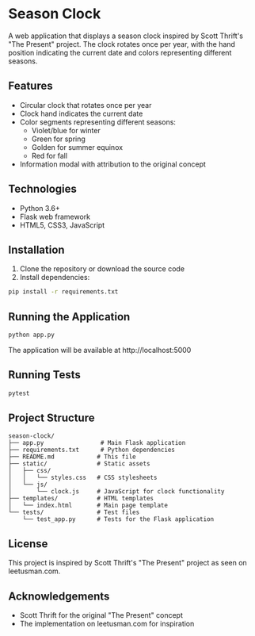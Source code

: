 # Season Clock

A web application that displays a season clock inspired by Scott Thrift's "The Present" project. The clock rotates once per year, with the hand position indicating the current date and colors representing different seasons.

## Features

- Circular clock that rotates once per year
- Clock hand indicates the current date
- Color segments representing different seasons:
  - Violet/blue for winter
  - Green for spring
  - Golden for summer equinox
  - Red for fall
- Information modal with attribution to the original concept

## Technologies

- Python 3.6+
- Flask web framework
- HTML5, CSS3, JavaScript

## Installation

1. Clone the repository or download the source code
2. Install dependencies:

```bash
pip install -r requirements.txt
```

## Running the Application

```bash
python app.py
```

The application will be available at http://localhost:5000

## Running Tests

```bash
pytest
```

## Project Structure

```
season-clock/
├── app.py                # Main Flask application
├── requirements.txt      # Python dependencies
├── README.md            # This file
├── static/              # Static assets
│   ├── css/
│   │   └── styles.css   # CSS stylesheets
│   └── js/
│       └── clock.js     # JavaScript for clock functionality
├── templates/           # HTML templates
│   └── index.html       # Main page template
└── tests/               # Test files
    └── test_app.py      # Tests for the Flask application
```

## License

This project is inspired by Scott Thrift's "The Present" project as seen on leetusman.com.

## Acknowledgements

- Scott Thrift for the original "The Present" concept
- The implementation on leetusman.com for inspiration